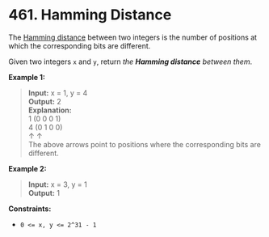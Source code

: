 # 461. Hamming Distance

The [Hamming distance](https://en.wikipedia.org/wiki/Hamming_distance) between two integers is the number of positions at which the corresponding bits are different.

Given two integers `x` and `y`, return _the **Hamming distance** between them_.

**Example 1:**  
> **Input:** x = 1, y = 4  
> **Output:** 2  
> **Explanation:**  
> 1   (0 0 0 1)  
> 4   (0 1 0 0)  
>        ↑   ↑  
> The above arrows point to positions where the corresponding bits are different.

**Example 2:**  
> **Input:** x = 3, y = 1  
> **Output:** 1

**Constraints:**
*   `0 <= x, y <= 2^31 - 1`
